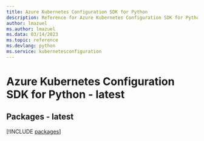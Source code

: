 ```yaml
---
title: Azure Kubernetes Configuration SDK for Python
description: Reference for Azure Kubernetes Configuration SDK for Python
author: lmazuel
ms.author: lmazuel
ms.data: 03/14/2023
ms.topic: reference
ms.devlang: python
ms.service: kubernetesconfiguration
---
```

# Azure Kubernetes Configuration SDK for Python - latest
## Packages - latest
[!INCLUDE [packages](kubernetes-configuration-index.md)]